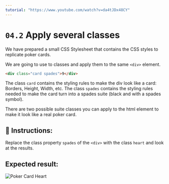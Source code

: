 ```yaml
---
tutorial: "https://www.youtube.com/watch?v=da4tJDx48CY"
---
```


# `04.2` Apply several classes

We have prepared a small CSS Stylesheet that contains the CSS styles to replicate poker cards.

We are going to use to classes and apply them to the same `<div>` element.

```html
<div class="card spades">9</div>
```

The class `card` contains the styling rules to make the div look like a card: Borders, Height, Width, etc.
The class `spades` contains the styling rules needed to make the card turn into a spades suite (black and with a spades symbol).

There are two possible suite classes you can apply to the html element to make it look like a real poker card.

## 📝 Instructions:

Replace the class property `spades` of the `<div>` with the class `heart` and look at the results.


## Expected result:

![Poker Card Heart](https://github.com/4GeeksAcademy/css-tutorial-exercises-course/blob/master/.learn/assets/04.2-1.png?raw=true)
